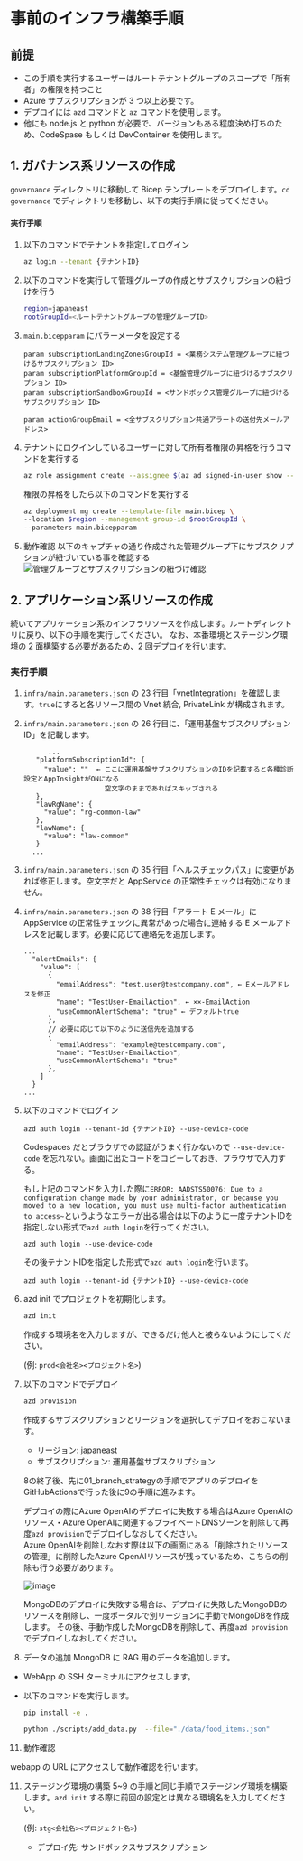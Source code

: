 # 事前のインフラ構築手順

## 前提

- この手順を実行するユーザーはルートテナントグループのスコープで「所有者」の権限を持つこと
- Azure サブスクリプションが 3 つ以上必要です。
- デプロイには `azd` コマンドと `az` コマンドを使用します。
- 他にも node.js と python が必要で、バージョンもある程度決め打ちのため、CodeSpase もしくは DevContainer を使用します。

## 1. ガバナンス系リソースの作成

`governance` ディレクトリに移動して Bicep テンプレートをデプロイします。`cd governance` でディレクトリを移動し、以下の実行手順に従ってください。

#### 実行手順

1. 以下のコマンドでテナントを指定してログイン

   ```bash
   az login --tenant {テナントID}
   ```

2. 以下のコマンドを実行して管理グループの作成とサブスクリプションの紐づけを行う

   ```bash
   region=japaneast
   rootGroupId=<ルートテナントグループの管理グループID>
   ```

3. `main.bicepparam` にパラーメータを設定する

   ```
   param subscriptionLandingZonesGroupId = <業務システム管理グループに紐づけるサブスクリプション ID>
   param subscriptionPlatformGroupId = <基盤管理グループに紐づけるサブスクリプション ID>
   param subscriptionSandboxGroupId = <サンドボックス管理グループに紐づけるサブスクリプション ID>

   param actionGroupEmail = <全サブスクリプション共通アラートの送付先メールアドレス>
   ```

4. テナントにログインしているユーザーに対して所有者権限の昇格を行うコマンドを実行する
   ```bash
   az role assignment create --assignee $(az ad signed-in-user show --query id --output tsv) --scope "/" --role "Owner"
   ```
   権限の昇格をしたら以下のコマンドを実行する

   ```bash
   az deployment mg create --template-file main.bicep \
   --location $region --management-group-id $rootGroupId \
   --parameters main.bicepparam
   ```

6. 動作確認
   以下のキャプチャの通り作成された管理グループ下にサブスクリプションが紐づいている事を確認する
   ![管理グループとサブスクリプションの紐づけ確認](../governance/docs/動作確認.png)

## 2. アプリケーション系リソースの作成

続いてアプリケーション系のインフラリソースを作成します。ルートディレクトリに戻り、以下の手順を実行してください。
なお、本番環境とステージング環境の 2 面構築する必要があるため、2 回デプロイを行います。

### 実行手順

1. `infra/main.parameters.json` の 23 行目「vnetIntegration」を確認します。`true`にすると各リソース間の Vnet 統合, PrivateLink が構成されます。
2. `infra/main.parameters.json` の 26 行目に、「運用基盤サブスクリプション ID」を記載します。
   ```
         ...
      "platformSubscriptionId": {
        "value": ""  ← ここに運用基盤サブスクリプションのIDを記載すると各種診断設定とAppInsightがONになる
                       空文字のままであればスキップされる
      },
      "lawRgName": {
        "value": "rg-common-law"
      },
      "lawName": {
        "value": "law-common"
      }
     ...
   ```
3. `infra/main.parameters.json` の 35 行目「ヘルスチェックパス」に変更があれば修正します。空文字だと AppService の正常性チェックは有効になりません。
4. `infra/main.parameters.json` の 38 行目「アラート E メール」に AppService の正常性チェックに異常があった場合に連絡する E メールアドレスを記載します。必要に応じて連絡先を追加します。

   ```
   ...
     "alertEmails": {
       "value": [
         {
           "emailAddress": "test.user@testcompany.com", ← Eメールアドレスを修正
           "name": "TestUser-EmailAction", ← ××-EmailAction
           "useCommonAlertSchema": "true" ← デフォルトtrue
         },
         // 必要に応じて以下のように送信先を追加する
         {
           "emailAddress": "example@testcompany.com",
           "name": "TestUser-EmailAction",
           "useCommonAlertSchema": "true"
         },
       ]
     }
   ...
   ```

5. 以下のコマンドでログイン

   ```bsah
   azd auth login --tenant-id {テナントID} --use-device-code
   ```

   Codespaces だとブラウザでの認証がうまく行かないので `--use-device-code` を忘れない。画面に出たコードをコピーしておき、ブラウザで入力する。

   もし上記のコマンドを入力した際に```ERROR: AADSTS50076: Due to a configuration change made by your administrator, or because you moved to a new location, you must use multi-factor authentication to access~```というようなエラーが出る場合は以下のように一度テナントIDを指定しない形式で```azd auth login```を行ってください。
   ```bsah
   azd auth login --use-device-code
   ```
   その後テナントIDを指定した形式で```azd auth login```を行います。
   ```bsah
   azd auth login --tenant-id {テナントID} --use-device-code
   ```

7. azd init でプロジェクトを初期化します。

   ```bash
   azd init
   ```

   作成する環境名を入力しますが、できるだけ他人と被らないようにしてください。

   (例: `prod<会社名><プロジェクト名>`)

8. 以下のコマンドでデプロイ

   ```bash
   azd provision
   ```

   作成するサブスクリプションとリージョンを選択してデプロイをおこないます。

   - リージョン: japaneast
   - サブスクリプション: 運用基盤サブスクリプション
  
   8の終了後、先に01_branch_strategyの手順でアプリのデプロイをGitHubActionsで行った後に9の手順に進みます。
    
   デプロイの際にAzure OpenAIのデプロイに失敗する場合はAzure OpenAIのリソース・Azure OpenAIに関連するプライベートDNSゾーンを削除して再度```azd provision```でデプロイしなおしてください。  
   Azure OpenAIを削除しなおす際は以下の画面にある「削除されたリソースの管理」に削除したAzure OpenAIリソースが残っているため、こちらの削除も行う必要があります。
   
   ![image](https://github.com/user-attachments/assets/bd1c4651-f2ff-4533-ad17-c8b9268afe6b)
   

   MongoDBのデプロイに失敗する場合は、デプロイに失敗したMongoDBのリソースを削除し、一度ポータルで別リージョンに手動でMongoDBを作成します。
   その後、手動作成したMongoDBを削除して、再度```azd provision```でデプロイしなおしてください。  


10. データの追加
   MongoDB に RAG 用のデータを追加します。

   - WebApp の SSH ターミナルにアクセスします。
   - 以下のコマンドを実行します。

     ```bash
     pip install -e .

     python ./scripts/add_data.py  --file="./data/food_items.json"
     ```

11. 動作確認

   webapp の URL にアクセスして動作確認を行います。

11. ステージング環境の構築
    5~9 の手順と同じ手順でステージング環境を構築します。`azd init` する際に前回の設定とは異なる環境名を入力してください。

    (例: `stg<会社名><プロジェクト名>`)

    - デプロイ先: サンドボックスサブスクリプション
